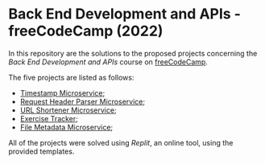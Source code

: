 # Back End Development and APIs - freeCodeCamp (2022)

In this repository are the solutions to the proposed projects concerning the *Back End Development and APIs* course on [freeCodeCamp](https://www.freecodecamp.org/learn/back-end-development-and-apis/).

The five projects are listed as follows:

- [Timestamp Microservice](https://www.freecodecamp.org/learn/back-end-development-and-apis/back-end-development-and-apis-projects/timestamp-microservice);
- [Request Header Parser Microservice](https://www.freecodecamp.org/learn/back-end-development-and-apis/back-end-development-and-apis-projects/request-header-parser-microservice);
- [URL Shortener Microservice](https://www.freecodecamp.org/learn/back-end-development-and-apis/back-end-development-and-apis-projects/url-shortener-microservice);
- [Exercise Tracker](https://www.freecodecamp.org/learn/back-end-development-and-apis/back-end-development-and-apis-projects/exercise-tracker);
- [File Metadata Microservice](https://www.freecodecamp.org/learn/back-end-development-and-apis/back-end-development-and-apis-projects/file-metadata-microservice);

All of the projects were solved using *Replit*, an online tool, using the provided templates.
